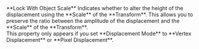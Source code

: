 <tr>
<td>**Lock With Object Scale**</td>
<td>Indicates whether to alter the height of the displacement using the **Scale** of the **Transform**. This allows you to preserve the ratio between the amplitude of the displacement and the **Scale** of the **Transform**.<br/>This property only appears if you set **Displacement Mode** to **Vertex Displacement** or **Pixel Displacement**.</td>
</tr>

